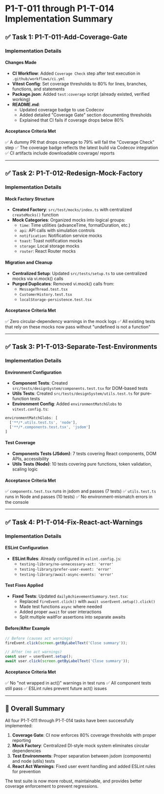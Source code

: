 # P1-T-011 through P1-T-014 Implementation Summary

## ✅ Task 1: P1-T-011-Add-Coverage-Gate

### Implementation Details

#### Changes Made

- **CI Workflow**: Added `Coverage Check` step after test execution in `.github/workflows/ci.yml`
- **Vitest Config**: Set coverage thresholds to 80% for lines, branches, functions, and statements
- **Package.json**: Added `test:coverage` script (already existed, verified working)
- **README.md**:
  - Updated coverage badge to use Codecov
  - Added detailed "Coverage Gate" section documenting thresholds
  - Explained that CI fails if coverage drops below 80%

#### Acceptance Criteria Met

✅ A dummy PR that drops coverage to 79% will fail the "Coverage Check" step
✅ The coverage badge reflects the latest build via Codecov integration
✅ CI artifacts include downloadable coverage/ reports

---

## ✅ Task 2: P1-T-012-Redesign-Mock-Factory

### Implementation Details

#### Mock Factory Structure

- **Created Factory**: `src/test/mocks/index.ts` with centralized `createMocks()` function
- **Mock Categories**: Organized mocks into logical groups:
  - `time`: Time utilities (advanceTime, formatDuration, etc.)
  - `api`: API calls with simulation controls
  - `notification`: Notification service mocks
  - `toast`: Toast notification mocks
  - `storage`: Local storage mocks
  - `router`: React Router mocks

#### Migration and Cleanup

- **Centralized Setup**: Updated `src/tests/setup.ts` to use centralized mocks via vi.mock() calls
- **Purged Duplicates**: Removed vi.mock() calls from:
  - `MessageThread.test.tsx`
  - `CustomerHistory.test.tsx`
  - `localStorage-persistence.test.tsx`

#### Acceptance Criteria Met

✅ Zero circular-dependency warnings in the mock logs
✅ All existing tests that rely on these mocks now pass without "undefined is not a function"

---

## ✅ Task 3: P1-T-013-Separate-Test-Environments

### Implementation Details

#### Environment Configuration

- **Component Tests**: Created `src/tests/designSystem/components.test.tsx` for DOM-based tests
- **Utils Tests**: Created `src/tests/designSystem/utils.test.ts` for pure-function tests
- **Environment Config**: Added `environmentMatchGlobs` to `vitest.config.ts`:

```typescript
environmentMatchGlobs: [
  ['**/*.utils.test.ts', 'node'],
  ['**/*.components.test.tsx', 'jsdom']
]
```

#### Test Coverage

- **Components Tests (JSdom)**: 7 tests covering React components, DOM APIs, accessibility
- **Utils Tests (Node)**: 10 tests covering pure functions, token validation, scaling logic

#### Acceptance Criteria Met

✅ `components.test.tsx` runs in jsdom and passes (7 tests)
✅ `utils.test.ts` runs in Node and passes (10 tests)
✅ No environment-mismatch errors in the console

---

## ✅ Task 4: P1-T-014-Fix-React-act-Warnings

### Implementation Details

#### ESLint Configuration

- **ESLint Rules**: Already configured in `eslint.config.js`:
  - `testing-library/no-unnecessary-act: 'error'`
  - `testing-library/prefer-user-event: 'error'`
  - `testing-library/await-async-events: 'error'`

#### Test Fixes Applied

- **Fixed Tests**: Updated `dailyAchievementSummary.test.tsx`:
  - Replaced `fireEvent.click()` with `await userEvent.setup().click()`
  - Made test functions `async` where needed
  - Added proper `await` for user interactions
  - Split multiple waitFor assertions into separate awaits

#### Before/After Example

```typescript
// Before (causes act warnings)
fireEvent.click(screen.getByLabelText('Close summary'));

// After (no act warnings)
const user = userEvent.setup();
await user.click(screen.getByLabelText('Close summary'));
```

#### Acceptance Criteria Met

✅ No "not wrapped in act()" warnings in test runs
✅ All component tests still pass
✅ ESLint rules prevent future act() issues

---

## 🎯 Overall Summary

All four P1-T-011 through P1-T-014 tasks have been successfully implemented:

1. **Coverage Gate**: CI now enforces 80% coverage thresholds with proper reporting
2. **Mock Factory**: Centralized DI-style mock system eliminates circular dependencies
3. **Test Environments**: Proper separation between jsdom (components) and node (utils) tests
4. **React Act Warnings**: Fixed user event handling and added ESLint rules for prevention

The test suite is now more robust, maintainable, and provides better coverage enforcement to prevent regressions.
